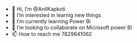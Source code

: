 - 👋 Hi, I’m @AnilKapkoti
- 👀 I’m interested in learnig new things
- 🌱 I’m currently learning Power Bi
- 💞️ I’m looking to collaborate on Microsoft power BI
- 📫 How to reach me 7829641062

<!---
AnilKapkoti/AnilKapkoti is a ✨ special ✨ repository because its `README.md` (this file) appears on your GitHub profile.
You can click the Preview link to take a look at your changes.
--->

